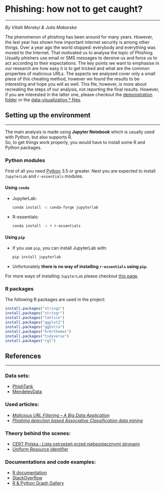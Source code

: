 # Phishing: how not to get caught?

---

*By Vitalii Morskyi & Julia Makarska*

The phenomenon of phishing has been around for many years. However, the last year has shown how important internet security is among other things. Over a year ago the world stopped: everybody and everything was moved to the Internet. That motivated us to analyse the topic of Phishing. Usually phishers use email or SMS messages to deceive us and force us to act according to their expectations. The key points we want to emphasise in our research are how easy it is to get tricked and what are the common properties of malicious URLs. The aspects we analysed cover only a small piece of this cheating method, however we found the results to be interesting and hope you will as well. This file, however, is more about recreating the steps of our analysis, not reporting the final results. However, if you are interested in the latter one, please checkout the [demonstration folder](https://github.com/FrightenedFox/r-lab-project/tree/main/demonstration) or the [data-visualization.\* files](https://github.com/FrightenedFox/r-lab-project/blob/main/data-visualization.pdf). 


## Setting up the environment

---

The main analysis is made using **Jupyter Notebook** which is usually used with Python, but also supports R.  
So, to get things work properly, you would have to install some R and Python packages.

### Python modules

First of all you need [Python](https://www.python.org/downloads/) 3.5 or greater. Next you are expected to install `JupyterLab` and `r-essentials` modules. 

#### Using `conda`

 - JupyterLab:

	```bash
	conda install -c conda-forge jupyterlab
	```
 - R-essentials:

 	```bash
 	conda install -c r r-essentials 
 	```

#### Using `pip`

 - If you use `pip`, you can install JupyterLab with:

 	```bash
 	pip install jupyterlab
 	```
 - Unfortunately **there is no way of installing `r-essentials` using `pip`.**

For more ways of installing `JupyterLab` please checkout [this page](https://jupyterlab.readthedocs.io/en/stable/getting_started/installation.html).

### R packages

The following R packages are used in the project:

```R
install.packages("stringi")
install.packages("stringr")
install.packages("lattice")
install.packages("ggplot2")
install.packages("ggExtra")
install.packages("hrbrthemes")
install.packages("tidyverse")
install.packages("rgl")
```


## References

---

### Data sets:
- [PhishTank](https://research.aalto.fi/en/datasets/phishstorm-phishing-legitimate-url-dataset)
- [MendeleyData](https://data.mendeley.com/datasets/gdx3pkwp47/2)

### Used articles: 
- [*Malicious URL Filtering – A Big Data Application*](https://www.semanticscholar.org/paper/Malicious-URL-filtering-%E2%80%94-A-big-data-application-Lin-Chiu/c46092506e36d8d5e4bea3c7bf507b2bb3c079d1#paper-header)
- [*Phishing detection based Associative Classification data mining*](https://www.sciencedirect.com/science/article/abs/pii/S0957417414001481?via%3Dihub)

### Theory behind the scenes: 
- [CERT Polska : Lista ostrzeżeń przed niebezpiecznymi stronami](https://cert.pl/posts/2020/03/ostrzezenia_phishing/)
- [Uniform Resource Identifier](https://en.wikipedia.org/wiki/Uniform_Resource_Identifier)

### Documentations and code examples:
- [R documentation](https://www.rdocumentation.org/)
- [StackOverflow](https://stackoverflow.com/)
- [R & Python Graph Gallery](https://www.r-graph-gallery.com/about.html)
